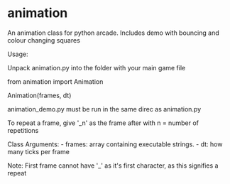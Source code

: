 # animation
An animation class for python arcade. Includes demo with bouncing and colour changing squares 

Usage:

Unpack animation.py into the folder with your main game file

from animation import Animation

Animation(frames, dt)

animation_demo.py must be run in the same direc as animation.py

To repeat a frame, give '_n' as the frame after with n = number of repetitions

Class Arguments:
        -   frames: array containing executable strings. 
        -   dt: how many ticks per frame

Note: First frame cannot have '_' as it's first character, as this signifies a repeat
